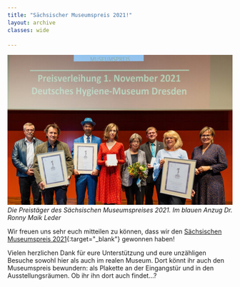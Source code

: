 ```yaml
---
title: "Sächsischer Museumspreis 2021!"
layout: archive
classes: wide

---
```

[![](/img/thumbs/Museumspreis2021_thumb.jpg)](/img/Museumspreis2021.jpg)
*<br>Die Preistäger des Sächsischen Museumspreises 2021. Im blauen Anzug Dr. Ronny Maik Leder*

Wir freuen uns sehr euch mitteilen zu können, dass wir den [Sächsischen Museumspreis 2021](https://www.mdr.de/nachrichten/sachsen/leipzig/leipzig-leipzig-land/saechsischer-museumspreis-gewinner-naturkundemuseum-leipzig-100.html){:target="_blank"} gewonnen haben!

Vielen herzlichen Dank für eure Unterstützung und eure unzähligen Besuche sowohl hier als auch im realen Museum. Dort könnt ihr auch den Museumspreis bewundern: als Plakette an der Eingangstür und in den Ausstellungsräumen. Ob ihr ihn dort auch findet...?

